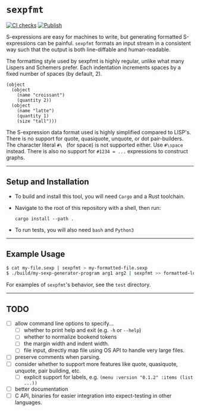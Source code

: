 # `sexpfmt`

[![CI checks](https://github.com/tsnl/sexpfmt/actions/workflows/ci.yml/badge.svg)](https://github.com/tsnl/sexpfmt/actions/workflows/ci.yml)
[![Publish](https://github.com/tsnl/sexpfmt/actions/workflows/publish.yml/badge.svg)](https://github.com/tsnl/sexpfmt/actions/workflows/publish.yml)

S-expressions are easy for machines to write, but generating formatted S-expressions can be painful.
`sexpfmt` formats an input stream in a consistent way such that the output is both line-diffable and human-readable.

The formatting style used by sexpfmt is highly regular, unlike what many Lispers and Schemers prefer. Each indentation
increments spaces by a fixed number of spaces (by default, 2).

```sexp
(object
  (object
    (name "croissant")
    (quantity 2))
  (object
    (name "latte")
    (quantity 1)
    (size "tall")))
```

The S-expression data format used is highly simplified compared to LISP's.
There is no support for quote, quasiquote, unquote, or dot pair-builders.
The character literal `#\ ` (for space) is not supported either. Use `#\space` instead.
There is also no support for `#1234 = ...` expressions to construct graphs.

---

## Setup and Installation

- To build and install this tool, you will need `Cargo` and a Rust toolchain.
- Navigate to the root of this repository with a shell, then run:

  ```
  cargo install --path .
  ```
- To run tests, you will also need `bash` and `Python3`

---

## Example Usage

```bash
$ cat my-file.sexp | sexpfmt > my-formatted-file.sexp
$ ./build/my-sexp-generator-program arg1 arg2 | sexpfmt >> formatted-logfile.sexp
```

For examples of `sexpfmt`'s behavior, see the `test` directory.

---

## TODO
- [ ] allow command line options to specify...
  - [ ] whether to print help and exit (e.g. `-h` or `--help`)
  - [ ] whether to normalize bookend tokens
  - [ ] the margin width and indent width.
  - [ ] file input, directly map file using OS API to handle very large files.
- [ ] preserve comments when parsing.
- [ ] consider whether to support more features like quote, quasiquote, unquote, pair building, etc.
  - [ ] explicit support for labels, e.g. `(menu :version "0.1.2" :items (list ...))`
- [ ] better documentation
- [ ] C API, binaries for easier integration into expect-testing in other languages.
